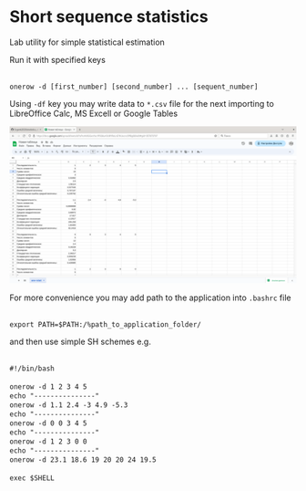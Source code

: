 # Short sequence statistics

Lab utility for simple statistical estimation

Run it with specified keys

```

onerow -d [first_number] [second_number] ... [sequent_number]

```
Using `-df` key you may write data to `*.csv` file for the next importing to LibreOffice Calc, MS Excell or Google Tables

![Google table data import](/img/screen.png)

For more convenience you may add path to the application into `.bashrc` file

```

export PATH=$PATH:/%path_to_application_folder/

```

and then use simple SH schemes e.g.

```SH

#!/bin/bash

onerow -d 1 2 3 4 5
echo "---------------"
onerow -d 1.1 2.4 -3 4.9 -5.3
echo "---------------"
onerow -d 0 0 3 4 5
echo "---------------"
onerow -d 1 2 3 0 0
echo "---------------"
onerow -d 23.1 18.6 19 20 20 24 19.5

exec $SHELL

```
